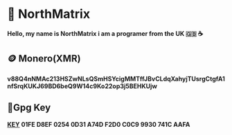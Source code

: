 # 🗻 NorthMatrix
**Hello, my name is NorthMatrix i am a programer from the UK 🇬🇧 ☕️**
## 🪙 Monero(XMR)
**v88Q4nNMAc213HSZwNLsQSmHSYcigMMTffJBvCLdqXahyjTUsrgCtgfA1nfSrqKUKJ69BD6beQ9W14c9Ko22op3j5BEHKUjw**
## 🔐Gpg Key
**[KEY](./gpg-key.asc) 01FE D8EF 0254 0D31 A74D  F2D0 C0C9 9930 741C AAFA**
